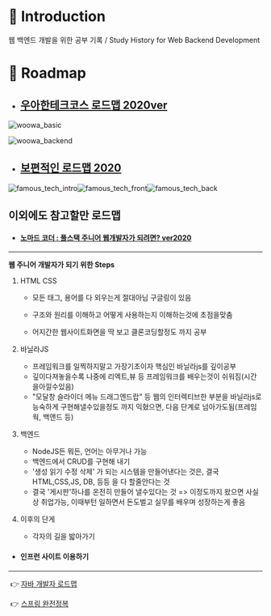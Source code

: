 #  🔘 Introduction

웹 백엔드 개발을 위한 공부 기록  / Study History for Web Backend Development 

# 🔘 Roadmap

* ## [우아한테크코스 로드맵 2020ver](https://github.com/woowacourse/back-end-roadmap "우아한테크코스 로드맵")

![woowa_basic](./img/woowa_basic.png)

![woowa_backend](./img/woowa_backend.png)



* ## [보편적인 로드맵 2020](https://github.com/devJang/developer-roadmap "로드맵")

![famous_tech_intro](./img/famous_tech_intro.png)![famous_tech_front](./img/famous_tech_front.png)![famous_tech_back](./img/famous_tech_back.png)

## 이외에도 참고할만 로드맵

* #### [노마드 코더 : 풀스택 주니어 웹개발자가 되려면? ver2020](https://www.youtube.com/watch?v=ODa9mY2bEEc&t=294s "노마드코더")
------

  **웹 주니어 개발자가 되기 위한 Steps**

1. HTML CSS 
	- 모든 태그, 용어를 다 외우는게 절대아님 구글링이 있음 
	
	- 구조와 원리를 이해하고 어떻게 사용하는지 이해하는것에 초점을맞춤 
	
	- 어지간한 웹사이트화면을 딱 보고 클론코딩할정도 까지 공부 
	
2. 바닐라JS 
	- 프레임워크를 일찍하지말고 가장기초이자 핵심인 바닐라js를 깊이공부 
	- 깊이다져놓을수록 나중에 리엑트,뷰 등 프레임워크를 배우는것이 쉬워짐(시간을아낄수있음) 
	- "모달창 슬라이더 메뉴 드래그엔드랍" 등 웹의 인터렉티브한 부분을 바닐라js로 능숙하게 구현해낼수있을정도 까지 익혔으면, 다음 단계로 넘아가도됨(프레임웍, 백앤드 등) 
3. 백엔드 
	- NodeJS든 뭐든, 언어는 아무거나 가능  
	- 백엔드에서 CRUD를 구현해 내기        
	- '생성 읽기 수정 삭제' 가 되는 시스템을 만들어낸다는 것은, 결국 HTML,CSS,JS, DB, 등등 을 다 할줄안다는 것 
	- 결국 '게시판'하나를 온전히 만들어 낼수있다는 것 => 이정도까지 왔으면 사실상 취업가능, 이때부턴 일하면서 돈도벌고 실무를 배우며 성장하는게 좋음 
4. 이후의 단게 
	- 각자의 길을 밟아가기 

- #### 인프런 사이트 이용하기

------
​	👉 [자바 개발자 로드맵](https://www.inflearn.com/roadmaps/12 "자바 개발자")

​	👉 [스프링 완전정복](https://www.inflearn.com/roadmaps/8 "자바 개발자")

